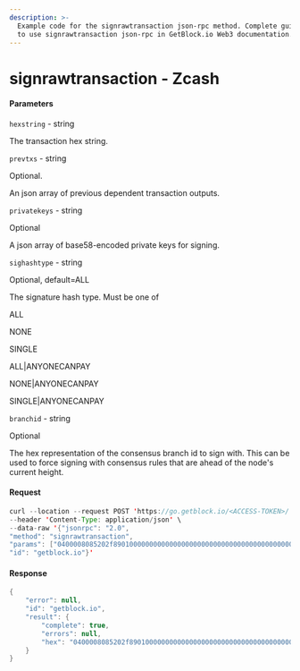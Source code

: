 ```yaml
---
description: >-
  Example code for the signrawtransaction json-rpc method. Сomplete guide on how
  to use signrawtransaction json-rpc in GetBlock.io Web3 documentation.
---
```


# signrawtransaction - Zcash

#### Parameters

`hexstring` - string

The transaction hex string.

`prevtxs` - string

Optional.

An json array of previous dependent transaction outputs.

`privatekeys` - string

Optional

A json array of base58-encoded private keys for signing.

`sighashtype` - string

Optional, default=ALL

The signature hash type. Must be one of

ALL

NONE

SINGLE

ALL|ANYONECANPAY

NONE|ANYONECANPAY

SINGLE|ANYONECANPAY

`branchid` - string

Optional

The hex representation of the consensus branch id to sign with. This can be used to force signing with consensus rules that are ahead of the node's current height.

#### Request

```java
curl --location --request POST 'https://go.getblock.io/<ACCESS-TOKEN>/' \
--header 'Content-Type: application/json' \
--data-raw '{"jsonrpc": "2.0",
"method": "signrawtransaction",
"params": ["0400008085202f89010000000000000000000000000000000000000000000000000000000000000000ffffffff2003bb1e151b5c4c55584f525c000000000f4bcd54a8ae0234000000000000000000000000045246ea0e000000001976a91417b04a8ede7164eccb961f46289305ec04014b6388ac38c94d010000000017a914c1d33ded7edf633ca2592f2258d4c8c9ae28091587286bee000000000017a914d45cb1adffb5215a42720532a076f02c7c778c908740787d010000000017a914931fec54c1fea86e574462cc32013f5400b891298700000000e31e15000000000000000000000000", null, null, "ALL", null],
"id": "getblock.io"}'
```

#### Response

```java
{
    "error": null,
    "id": "getblock.io",
    "result": {
        "complete": true,
        "errors": null,
        "hex": "0400008085202f89010000000000000000000000000000000000000000000000000000000000000000ffffffff2003bb1e151b5c4c55584f525c000000000f4bcd54a8ae0234000000000000000000000000045246ea0e000000001976a91417b04a8ede7164eccb961f46289305ec04014b6388ac38c94d010000000017a914c1d33ded7edf633ca2592f2258d4c8c9ae28091587286bee000000000017a914d45cb1adffb5215a42720532a076f02c7c778c908740787d010000000017a914931fec54c1fea86e574462cc32013f5400b891298700000000e31e15000000000000000000000000"
    }
}
```
